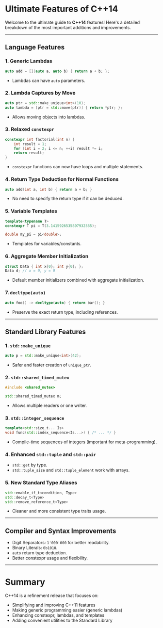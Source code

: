 # Ultimate Features of C++14

Welcome to the ultimate guide to **C++14** features! Here's a detailed breakdown of the most important additions and improvements.

---

## Language Features

### 1. Generic Lambdas
```cpp
auto add = [](auto a, auto b) { return a + b; };
```
- Lambdas can have `auto` parameters.

### 2. Lambda Captures by Move
```cpp
auto ptr = std::make_unique<int>(10);
auto lambda = [ptr = std::move(ptr)] { return *ptr; };
```
- Allows moving objects into lambdas.

### 3. Relaxed `constexpr`
```cpp
constexpr int factorial(int n) {
    int result = 1;
    for (int i = 2; i <= n; ++i) result *= i;
    return result;
}
```
- `constexpr` functions can now have loops and multiple statements.

### 4. Return Type Deduction for Normal Functions
```cpp
auto add(int a, int b) { return a + b; }
```
- No need to specify the return type if it can be deduced.

### 5. Variable Templates
```cpp
template<typename T>
constexpr T pi = T(3.1415926535897932385);

double my_pi = pi<double>;
```
- Templates for variables/constants.

### 6. Aggregate Member Initialization
```cpp
struct Data { int x{0}; int y{0}; };
Data d; // x = 0, y = 0
```
- Default member initializers combined with aggregate initialization.

### 7. `decltype(auto)`
```cpp
auto foo() -> decltype(auto) { return bar(); }
```
- Preserve the exact return type, including references.

---

## Standard Library Features

### 1. `std::make_unique`
```cpp
auto p = std::make_unique<int>(42);
```
- Safer and faster creation of `unique_ptr`.

### 2. `std::shared_timed_mutex`
```cpp
#include <shared_mutex>

std::shared_timed_mutex m;
```
- Allows multiple readers or one writer.

### 3. `std::integer_sequence`
```cpp
template<std::size_t... Is>
void func(std::index_sequence<Is...>) { /* ... */ }
```
- Compile-time sequences of integers (important for meta-programming).

### 4. Enhanced `std::tuple` and `std::pair`
- `std::get` by type.
- `std::tuple_size` and `std::tuple_element` work with arrays.

### 5. New Standard Type Aliases
```cpp
std::enable_if_t<condition, Type>
std::decay_t<Type>
std::remove_reference_t<Type>
```
- Cleaner and more consistent type traits usage.

---

## Compiler and Syntax Improvements

- Digit Separators: `1'000'000` for better readability.
- Binary Literals: `0b1010`.
- `auto` return type deduction.
- Better constexpr usage and flexibility.

---

# Summary

C++14 is a refinement release that focuses on:
- Simplifying and improving C++11 features
- Making generic programming easier (generic lambdas)
- Enhancing constexpr, lambdas, and templates
- Adding convenient utilities to the Standard Library
